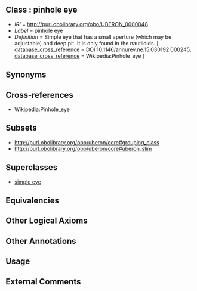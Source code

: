 
## Class : pinhole eye

 * *IRI* = http://purl.obolibrary.org/obo/UBERON_0000048
 * *Label* = pinhole eye
 * *Definition* = Simple eye that has a small aperture (which may be adjustable) and deep pit. It is only found in the nautiloids. [ [database_cross_reference](../../ef/oboInOwl#hasDbXref.md) = DOI:10.1146/annurev.ne.15.030192.000245, [database_cross_reference](../../ef/oboInOwl#hasDbXref.md) = Wikipedia:Pinhole_eye ]

## Synonyms


## Cross-references

 * Wikipedia:Pinhole_eye

## Subsets

 * http://purl.obolibrary.org/obo/uberon/core#grouping_class
 * http://purl.obolibrary.org/obo/uberon/core#uberon_slim

## Superclasses

 * [simple eye](../../UBERON/47/UBERON_0000047.md)

## Equivalencies


## Other Logical Axioms


## Other Annotations


## Usage


## External Comments

